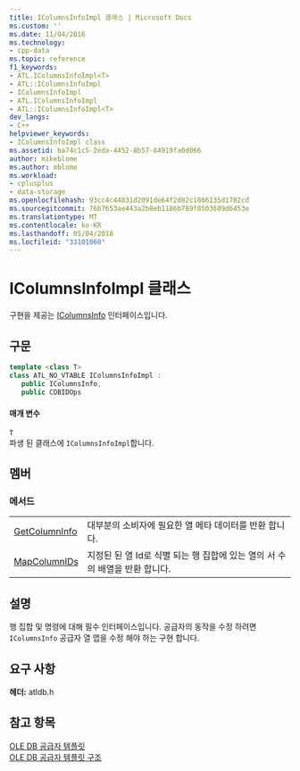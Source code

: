 ```yaml
---
title: IColumnsInfoImpl 클래스 | Microsoft Docs
ms.custom: ''
ms.date: 11/04/2016
ms.technology:
- cpp-data
ms.topic: reference
f1_keywords:
- ATL.IColumnsInfoImpl<T>
- ATL::IColumnsInfoImpl
- IColumnsInfoImpl
- ATL.IColumnsInfoImpl
- ATL::IColumnsInfoImpl<T>
dev_langs:
- C++
helpviewer_keywords:
- IColumnsInfoImpl class
ms.assetid: ba74c1c5-2eda-4452-8b57-84919fa0d066
author: mikeblome
ms.author: mblome
ms.workload:
- cplusplus
- data-storage
ms.openlocfilehash: 93cc4c44031d2091de64f2d82c1866135d1702cd
ms.sourcegitcommit: 76b7653ae443a2b8eb1186b789f8503609d6453e
ms.translationtype: MT
ms.contentlocale: ko-KR
ms.lasthandoff: 05/04/2018
ms.locfileid: "33101060"
---
```

# <a name="icolumnsinfoimpl-class"></a>IColumnsInfoImpl 클래스
구현을 제공는 [IColumnsInfo](https://msdn.microsoft.com/en-us/library/ms724541.aspx) 인터페이스입니다.  
  
## <a name="syntax"></a>구문

```cpp
template <class T>  
class ATL_NO_VTABLE IColumnsInfoImpl :   
   public IColumnsInfo,    
   public CDBIDOps  
```  
  
#### <a name="parameters"></a>매개 변수  
 `T`  
 파생 된 클래스에 `IColumnsInfoImpl`합니다.  
  
## <a name="members"></a>멤버  
  
### <a name="methods"></a>메서드  
  
|||  
|-|-|  
|[GetColumnInfo](../../data/oledb/icolumnsinfoimpl-getcolumninfo.md)|대부분의 소비자에 필요한 열 메타 데이터를 반환 합니다.|  
|[MapColumnIDs](../../data/oledb/icolumnsinfoimpl-mapcolumnids.md)|지정된 된 열 Id로 식별 되는 행 집합에 있는 열의 서 수의 배열을 반환 합니다.|  
  
## <a name="remarks"></a>설명  
 행 집합 및 명령에 대해 필수 인터페이스입니다. 공급자의 동작을 수정 하려면 `IColumnsInfo` 공급자 열 맵을 수정 해야 하는 구현 합니다.  
  
## <a name="requirements"></a>요구 사항  
 **헤더:** atldb.h  
  
## <a name="see-also"></a>참고 항목  
 [OLE DB 공급자 템플릿](../../data/oledb/ole-db-provider-templates-cpp.md)   
 [OLE DB 공급자 템플릿 구조](../../data/oledb/ole-db-provider-template-architecture.md)